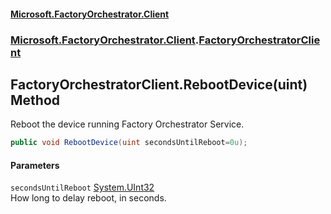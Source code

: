 #### [Microsoft.FactoryOrchestrator.Client](./Microsoft-FactoryOrchestrator-Client.md 'Microsoft.FactoryOrchestrator.Client')
### [Microsoft.FactoryOrchestrator.Client](./Microsoft-FactoryOrchestrator-Client.md 'Microsoft.FactoryOrchestrator.Client').[FactoryOrchestratorClient](./Microsoft-FactoryOrchestrator-Client-FactoryOrchestratorClient.md 'Microsoft.FactoryOrchestrator.Client.FactoryOrchestratorClient')
## FactoryOrchestratorClient.RebootDevice(uint) Method
Reboot the device running Factory Orchestrator Service.  
```csharp
public void RebootDevice(uint secondsUntilReboot=0u);
```
#### Parameters
<a name='Microsoft-FactoryOrchestrator-Client-FactoryOrchestratorClient-RebootDevice(uint)-secondsUntilReboot'></a>
`secondsUntilReboot` [System.UInt32](https://docs.microsoft.com/en-us/dotnet/api/System.UInt32 'System.UInt32')  
How long to delay reboot, in seconds.  
  
